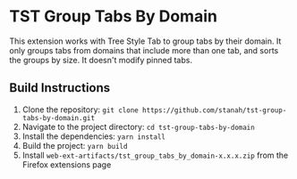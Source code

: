 # TST Group Tabs By Domain

This extension works with Tree Style Tab to group tabs by their domain. It only groups tabs from domains that include more than one tab, and sorts the groups by size. It doesn't modify pinned tabs.

## Build Instructions

1. Clone the repository: `git clone https://github.com/stanah/tst-group-tabs-by-domain.git`
2. Navigate to the project directory: `cd tst-group-tabs-by-domain`
3. Install the dependencies: `yarn install`
4. Build the project: `yarn build`
5. Install `web-ext-artifacts/tst_group_tabs_by_domain-x.x.x.zip` from the Firefox extensions page
